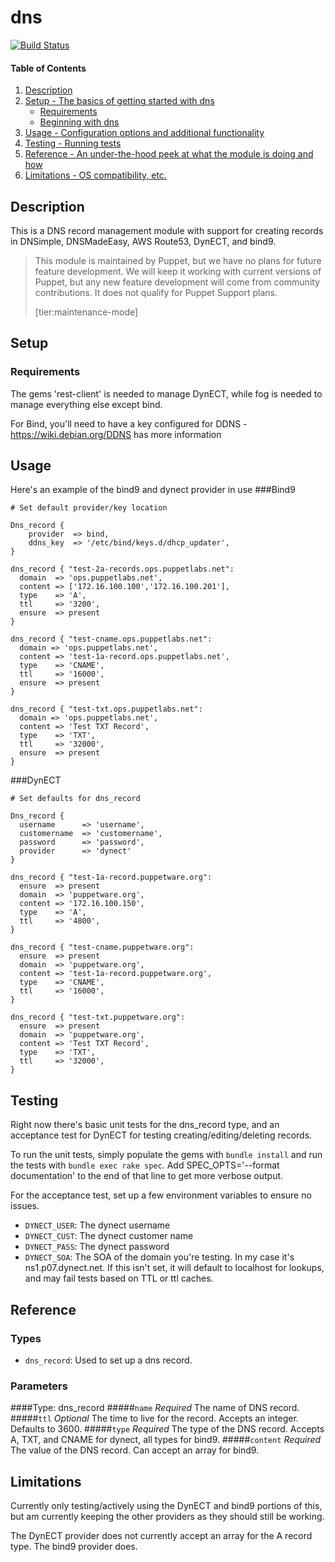# dns

[![Build Status](https://travis-ci.org/puppetlabs/puppetlabs-dns.png)](https://travis-ci.org/puppetlabs/puppetlabs-dns)
#### Table of Contents

1. [Description](#description)
1. [Setup - The basics of getting started with dns](#setup)
    * [Requirements](#Requirements)
    * [Beginning with dns](#beginning-with-dns)
1. [Usage - Configuration options and additional functionality](#usage)
1. [Testing - Running tests](#tests)
1. [Reference - An under-the-hood peek at what the module is doing and how](#reference)
1. [Limitations - OS compatibility, etc.](#limitations)

## Description

This is a DNS record management module with support for creating records in DNSimple, DNSMadeEasy, AWS Route53, DynECT, and bind9.

> This module is maintained by Puppet, but we have no plans for future feature development.
> We will keep it working with current versions of Puppet, but any new feature development will come from community contributions.
> It does not qualify for Puppet Support plans.
>
> [tier:maintenance-mode]

## Setup

### Requirements

The gems 'rest-client' is needed to manage DynECT, while fog is needed to manage everything else except bind.

For Bind, you'll need to have a key configured for DDNS - https://wiki.debian.org/DDNS has more information

## Usage

Here's an example of the bind9 and dynect provider in use
###Bind9
~~~
# Set default provider/key location

Dns_record {
	provider  => bind,
	ddns_key  => '/etc/bind/keys.d/dhcp_updater',
}

dns_record { "test-2a-records.ops.puppetlabs.net":
  domain  => 'ops.puppetlabs.net',
  content => ['172.16.100.100','172.16.100.201'],
  type    => 'A',
  ttl     => '3200',
  ensure  => present
}
 
dns_record { "test-cname.ops.puppetlabs.net":
  domain => 'ops.puppetlabs.net',
  content => 'test-1a-record.ops.puppetlabs.net',
  type    => 'CNAME',
  ttl     => '16000',
  ensure  => present
}
 
dns_record { "test-txt.ops.puppetlabs.net":
  domain => 'ops.puppetlabs.net',
  content => 'Test TXT Record',
  type    => 'TXT',
  ttl     => '32000',
  ensure  => present
}
~~~

###DynECT
~~~
# Set defaults for dns_record

Dns_record {
  username      => 'username',
  customername  => 'customername',
  password      => 'password',
  provider      => 'dynect'
}

dns_record { "test-1a-record.puppetware.org":
  ensure  => present
  domain  => 'puppetware.org',
  content => '172.16.100.150',
  type    => 'A',
  ttl     => '4800',
}

dns_record { "test-cname.puppetware.org":
  ensure  => present
  domain  => 'puppetware.org',
  content => 'test-1a-record.puppetware.org',
  type    => 'CNAME',
  ttl     => '16000',
}

dns_record { "test-txt.puppetware.org":
  ensure  => present
  domain  => 'puppetware.org',
  content => 'Test TXT Record',
  type    => 'TXT',
  ttl     => '32000',
}
~~~

## Testing

Right now there's basic unit tests for the dns_record type, and an acceptance test for DynECT for testing creating/editing/deleting records.

To run the unit tests, simply populate the gems with `bundle install` and run the tests with `bundle exec rake spec`.  Add SPEC_OPTS='--format documentation' to the end of that line to get more verbose output.

For the acceptance test, set up a few environment variables to ensure no issues.

* `DYNECT_USER`: The dynect username
* `DYNECT_CUST`: The dynect customer name
* `DYNECT_PASS`: The dynect password
* `DYNECT_SOA`: The SOA of the domain you're testing. In my case it's ns1.p07.dynect.net.  If this isn't set, it will default to localhost for lookups, and may fail tests based on TTL or ttl caches.

## Reference

### Types
* `dns_record`: Used to set up a dns record.

### Parameters
####Type: dns_record
#####`name`
*Required* The name of DNS record.
#####`ttl`
*Optional* The time to live for the record. Accepts an integer.  Defaults to 3600.
#####`type`
*Required* The type of the DNS record.  Accepts A, TXT, and CNAME for dynect, all types for bind9.
#####`content`
*Required* The value of the DNS record. Can accept an array for bind9.


## Limitations

Currently only testing/actively using the DynECT and bind9 portions of this, but am currently keeping the other providers as they should still be working.

The DynECT provider does not currently accept an array for the A record type.  The bind9 provider does.
